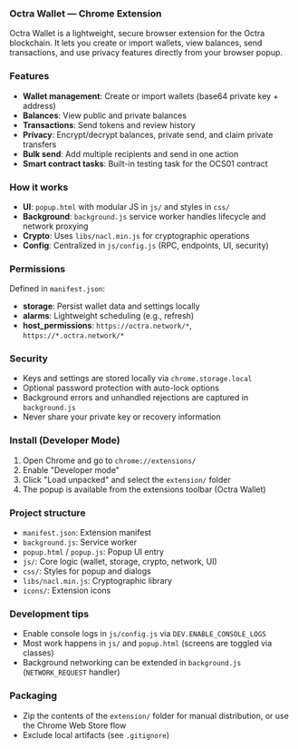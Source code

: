 ### Octra Wallet — Chrome Extension

Octra Wallet is a lightweight, secure browser extension for the Octra blockchain. It lets you create or import wallets, view balances, send transactions, and use privacy features directly from your browser popup.

### Features
- **Wallet management**: Create or import wallets (base64 private key + address)
- **Balances**: View public and private balances
- **Transactions**: Send tokens and review history
- **Privacy**: Encrypt/decrypt balances, private send, and claim private transfers
- **Bulk send**: Add multiple recipients and send in one action
- **Smart contract tasks**: Built-in testing task for the OCS01 contract

### How it works
- **UI**: `popup.html` with modular JS in `js/` and styles in `css/`
- **Background**: `background.js` service worker handles lifecycle and network proxying
- **Crypto**: Uses `libs/nacl.min.js` for cryptographic operations
- **Config**: Centralized in `js/config.js` (RPC, endpoints, UI, security)

### Permissions
Defined in `manifest.json`:
- **storage**: Persist wallet data and settings locally
- **alarms**: Lightweight scheduling (e.g., refresh)
- **host_permissions**: `https://octra.network/*`, `https://*.octra.network/*`

### Security
- Keys and settings are stored locally via `chrome.storage.local`
- Optional password protection with auto-lock options
- Background errors and unhandled rejections are captured in `background.js`
- Never share your private key or recovery information

### Install (Developer Mode)
1. Open Chrome and go to `chrome://extensions/`
2. Enable "Developer mode"
3. Click "Load unpacked" and select the `extension/` folder
4. The popup is available from the extensions toolbar (Octra Wallet)

### Project structure
- `manifest.json`: Extension manifest
- `background.js`: Service worker
- `popup.html` / `popup.js`: Popup UI entry
- `js/`: Core logic (wallet, storage, crypto, network, UI)
- `css/`: Styles for popup and dialogs
- `libs/nacl.min.js`: Cryptographic library
- `icons/`: Extension icons

### Development tips
- Enable console logs in `js/config.js` via `DEV.ENABLE_CONSOLE_LOGS`
- Most work happens in `js/` and `popup.html` (screens are toggled via classes)
- Background networking can be extended in `background.js` (`NETWORK_REQUEST` handler)

### Packaging
- Zip the contents of the `extension/` folder for manual distribution, or use the Chrome Web Store flow
- Exclude local artifacts (see `.gitignore`)


